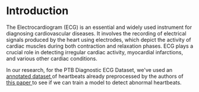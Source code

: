 # Introduction
<p aligh = "center"> 
  The Electrocardiogram (ECG) is an essential and widely used instrument for diagnosing cardiovascular diseases. It involves the recording of electrical signals produced by the heart using electrodes, which depict the activity of cardiac muscles during both contraction and relaxation phases. ECG plays a crucial role in detecting irregular cardiac activity, myocardial infarctions, and various other cardiac conditions. 
</p>



<p>
  In our research, for the PTB Diagnostic ECG Dataset, we've used an <a href=https://www.kaggle.com/datasets/shayanfazeli/heartbeat> annotated dataset </a> of heartbeats already preprocessed by the authors of <a href=https://doi.org/10.1109/ICHI.2018.00092> this paper </a> to see if we can train a model to detect abnormal heartbeats.
</p>
